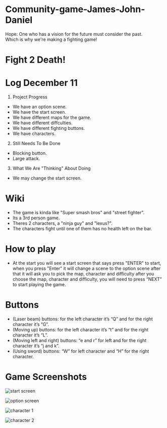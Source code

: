 # Community-game-James-John-Daniel
Hope: One who has a vision for the future must consider the past.
<br>
Which is why we're making a fighting game!<br>

# Fight 2 Death!

# Log December 11
1. Project Progress
- We have an option scene.
- We have the start screen.
- We have different maps for the game.
- We have different diffculties.
- We have different fighting buttons.
- We have characters.


2. Still Needs To Be Done
- Blocking button.
- Large attack.
 

3. What We Are "Thinking" About Doing
- We may change the start screen.



# Wiki 
- The game is kinda like "Super smash bros" and "street fighter".
- Its a 3rd person game.
- Theres 2 characters, a "ninja guy" and "lexus?".
- The characters fight until one of them has no health left on the bar.


# How to play
- At the start you will see a start screen that says press "ENTER" to start, when you press "Enter" it will change a scene to the option scene after that it will ask you to pick the map, character and difficulty after you choose the  map, character and difficulty, you will need to press “NEXT” to start playing the game.
# Buttons
- (Laser beam) buttons: for the left character it’s “Q” and for the right character it’s “G”.
- (Moving up) buttons: for the left character it’s “t” and for the right character it’s “L”.
- (Moving left and right) buttons: “e and r” for left and for the right character it’s “j and k”.
- (Using sword) buttons: “W” for left character and “H” for the right character.

# Game Screenshots

![start screen](https://github.com/NeighborhoodDeficiency/Community-game-James-John-Daniel/blob/master/pictures/start%20screan%20picture.PNG)

![option screen](https://github.com/NeighborhoodDeficiency/Community-game-James-John-Daniel/blob/master/pictures/option%20screen%20pic.JPG)

![character 1](https://github.com/NeighborhoodDeficiency/Community-game-James-John-Daniel/blob/master/pictures/banditcharacter.PNG)

![character 2](https://github.com/NeighborhoodDeficiency/Community-game-James-John-Daniel/blob/master/pictures/monke2.PNG)

